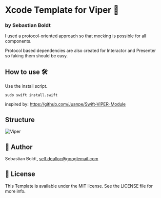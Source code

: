 # Xcode Template for Viper 🐍

### by Sebastian Boldt

I used a protocol-oriented approach so that mocking is possible for all components.

Protocol based dependencies are also created for Interactor and Presenter so faking them should be easy.

## How to use 🛠

Use the install script.

```sudo swift install.swift```

inspired by: https://github.com/Juanpe/Swift-VIPER-Module

## Structure

![Viper](https://github.com/SebastianBoldt/Viper-Xcode-Template/blob/master/viper.png?raw=true)

## 🤖 Author

Sebastian Boldt, self.dealloc@googlemail.com

## 📄 License

This Template is available under the MIT license. See the LICENSE file for more info.


